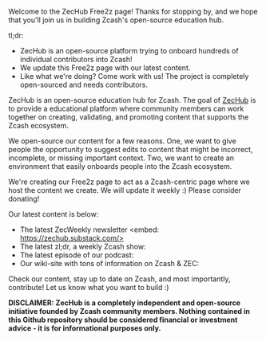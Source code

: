Welcome to the ZecHub Free2z page! Thanks for stopping by, and we hope that you'll join us in building Zcash's open-source education hub.

tl;dr:

- ZecHub is an open-source platform trying to onboard hundreds of individual contributors into Zcash!
- We update this Free2z page with our latest content.
- Like what we're doing? Come work with us! The project is completely open-sourced and needs contributors.

ZecHub is an open-source education hub for Zcash. The goal of [ZecHub](http://zechub.xyz) is to provide a educational platform where community members can work together on creating, validating, and promoting content that supports the Zcash ecosystem.

We open-source our content for a few reasons. One, we want to give people the opportunity to suggest edits to content that might be incorrect, incomplete, or missing important context. Two, we want to create an environment that easily onboards people into the Zcash ecosystem.

We're creating our Free2z page to act as a Zcash-centric page where we host the content we create. We will update it weekly :) Please consider donating!

Our latest content is below:

- The latest ZecWeekly newsletter <embed: https://zechub.substack.com/>
- The latest zl;dr, a weekly Zcash show: 
- The latest episode of our podcast: 
- Our wiki-site with tons of information on Zcash & ZEC:

Check our content, stay up to date on Zcash, and most importantly, contribute! Let us know what you want to build :)

**DISCLAIMER: ZecHub is a completely independent and open-source initiative founded by Zcash community members. Nothing contained in this Github repository should be considered financial or investment advice - it is for informational purposes only.**
